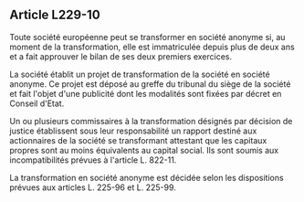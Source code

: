 Article L229-10
----
Toute société européenne peut se transformer en société anonyme si, au moment de
la transformation, elle est immatriculée depuis plus de deux ans et a fait
approuver le bilan de ses deux premiers exercices.

La société établit un projet de transformation de la société en société anonyme.
Ce projet est déposé au greffe du tribunal du siège de la société et fait
l'objet d'une publicité dont les modalités sont fixées par décret en Conseil
d'Etat.

Un ou plusieurs commissaires à la transformation désignés par décision de
justice établissent sous leur responsabilité un rapport destiné aux actionnaires
de la société se transformant attestant que les capitaux propres sont au moins
équivalents au capital social. Ils sont soumis aux incompatibilités prévues à
l'article L. 822-11.

La transformation en société anonyme est décidée selon les dispositions prévues
aux articles L. 225-96 et L. 225-99.
